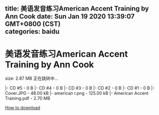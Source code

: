 
title: 美语发音练习American Accent Training by Ann Cook
date: Sun Jan 19 2020 13:39:07 GMT+0800 (CST)    
categories: baidu
---

# 美语发音练习American Accent Training by Ann Cook
size: 2.87 MB
 正在跳转中...
 
|- CD #5 - 0 B
|- CD #4 - 0 B
|- CD #3 - 0 B
|- CD #2 - 0 B
|- CD #1 - 0 B
|- Cover.JPG - 48.00 kB
|- american r.png - 125.00 kB
|- American Accent Training.pdf - 2.70 MB

[How to download](https://bpcam.bemobtrk.com/go/2ceec3aa-1ca2-46d6-b9ff-aaa5c184517c?jno=2133)